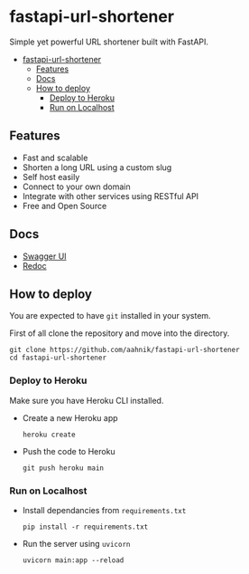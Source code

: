 # fastapi-url-shortener

Simple yet powerful URL shortener built with FastAPI.


- [fastapi-url-shortener](#fastapi-url-shortener)
  - [Features](#features)
  - [Docs](#docs)
  - [How to deploy](#how-to-deploy)
    - [Deploy to Heroku](#deploy-to-heroku)
    - [Run on Localhost](#run-on-localhost)

## Features

- Fast and scalable
- Shorten a long URL using a custom slug
- Self host easily
- Connect to your own domain
- Integrate with other services using RESTful API
- Free and Open Source


## Docs

- [Swagger UI](https://fastapi-url-shortener.herokuapp.com/docs)
- [Redoc](https://fastapi-url-shortener.herokuapp.com/redoc)

## How to deploy

You are expected to have `git` installed in your system.

First of all clone the repository and move into the directory.

  ```shell
  git clone https://github.com/aahnik/fastapi-url-shortener
  cd fastapi-url-shortener
  ```

### Deploy to Heroku

Make sure you have Heroku CLI installed.

- Create a new Heroku app
  ```shell
  heroku create
  ```

- Push the code to Heroku
  ```shell
  git push heroku main
  ```




### Run on Localhost
- Install dependancies from `requirements.txt`
  ```shell
  pip install -r requirements.txt
  ```
- Run the server using `uvicorn`
  ```shell
  uvicorn main:app --reload
  ```





